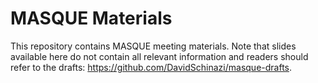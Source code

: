 # MASQUE Materials

This repository contains MASQUE meeting materials.
Note that slides available here do not contain all relevant information and readers
should refer to the drafts: <https://github.com/DavidSchinazi/masque-drafts>.


